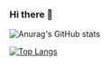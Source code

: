 ### Hi there 👋

![Anurag's GitHub stats](https://github-readme-stats.vercel.app/api?username=luokuncool&count_private=true)


[![Top Langs](https://github-readme-stats.vercel.app/api/top-langs/?username=luokuncool)](https://github.com/anuraghazra/github-readme-stats)

<!--
**luokuncool/luokuncool** is a ✨ _special_ ✨ repository because its `README.md` (this file) appears on your GitHub profile.

Here are some ideas to get you started:

- 🔭 I’m currently working on ...
- 🌱 I’m currently learning ...
- 👯 I’m looking to collaborate on ...
- 🤔 I’m looking for help with ...
- 💬 Ask me about ...
- 📫 How to reach me: ...
- 😄 Pronouns: ...
- ⚡ Fun fact: ...
-->
